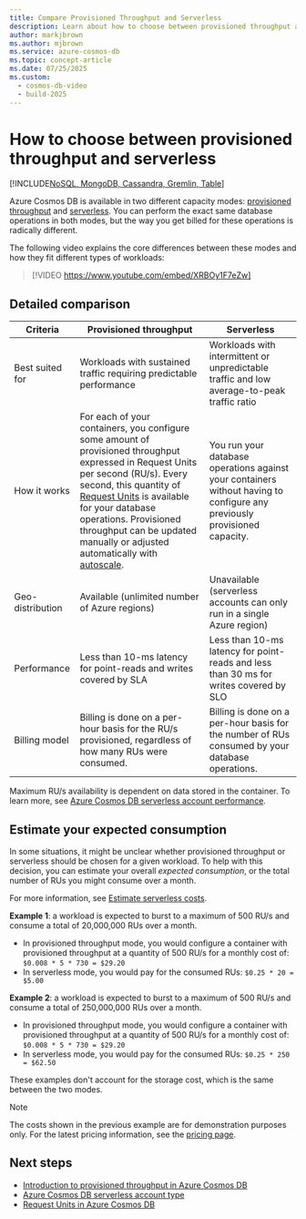 ```yaml
---
title: Compare Provisioned Throughput and Serverless
description: Learn about how to choose between provisioned throughput and serverless for your workload.
author: markjbrown
ms.author: mjbrown
ms.service: azure-cosmos-db
ms.topic: concept-article
ms.date: 07/25/2025
ms.custom:
  - cosmos-db-video
  - build-2025
---
```


# How to choose between provisioned throughput and serverless
[!INCLUDE[NoSQL, MongoDB, Cassandra, Gremlin, Table](includes/appliesto-nosql-mongodb-cassandra-gremlin-table.md)]

Azure Cosmos DB is available in two different capacity modes: [provisioned throughput](set-throughput.md) and [serverless](serverless.md). You can perform the exact same database operations in both modes, but the way you get billed for these operations is radically different.

The following video explains the core differences between these modes and how they fit different types of workloads:

>
> [!VIDEO https://www.youtube.com/embed/XRBOy1F7eZw]

## Detailed comparison

| Criteria | Provisioned throughput | Serverless |
| --- | --- | --- |
| Best suited for | Workloads with sustained traffic requiring predictable performance | Workloads with intermittent or unpredictable traffic and low average-to-peak traffic ratio |
| How it works | For each of your containers, you configure some amount of provisioned throughput expressed in Request Units per second (RU/s). Every second, this quantity of [Request Units](request-units.md) is available for your database operations. Provisioned throughput can be updated manually or adjusted automatically with [autoscale](provision-throughput-autoscale.md). | You run your database operations against your containers without having to configure any previously provisioned capacity. |
| Geo-distribution | Available (unlimited number of Azure regions) | Unavailable (serverless accounts can only run in a single Azure region) |
| Performance | Less than 10-ms latency for point-reads and writes covered by SLA | Less than 10-ms latency for point-reads and less than 30 ms for writes covered by SLO |
| Billing model | Billing is done on a per-hour basis for the RU/s provisioned, regardless of how many RUs were consumed. | Billing is done on a per-hour basis for the number of RUs consumed by your database operations. |

Maximum RU/s availability is dependent on data stored in the container. To learn more, see [Azure Cosmos DB serverless account performance](serverless-performance.md).

## Estimate your expected consumption

In some situations, it might be unclear whether provisioned throughput or serverless should be chosen for a given workload. To help with this decision, you can estimate your overall *expected consumption*, or the total number of RUs you might consume over a month. 

For more information, see [Estimate serverless costs](plan-manage-costs.md#estimating-serverless-costs).

**Example 1**: a workload is expected to burst to a maximum of 500 RU/s and consume a total of 20,000,000 RUs over a month.

- In provisioned throughput mode, you would configure a container with provisioned throughput at a quantity of 500 RU/s for a monthly cost of: `$0.008 * 5 * 730 = $29.20`
- In serverless mode, you would pay for the consumed RUs: `$0.25 * 20 = $5.00`

**Example 2**: a workload is expected to burst to a maximum of 500 RU/s and consume a total of 250,000,000 RUs over a month.

- In provisioned throughput mode, you would configure a container with provisioned throughput at a quantity of 500 RU/s for a monthly cost of: `$0.008 * 5 * 730 = $29.20`
- In serverless mode, you would pay for the consumed RUs: `$0.25 * 250 = $62.50`

These examples don't account for the storage cost, which is the same between the two modes.

> [!NOTE]
> The costs shown in the previous example are for demonstration purposes only. For the latest pricing information, see the [pricing page](https://azure.microsoft.com/pricing/details/cosmos-db/).

## Next steps

- [Introduction to provisioned throughput in Azure Cosmos DB](set-throughput.md)
- [Azure Cosmos DB serverless account type](serverless.md)
- [Request Units in Azure Cosmos DB](request-units.md)
